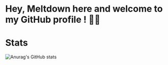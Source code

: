 # Hey, Meltdown here and welcome to my GitHub profile ! 👋🏻

# Stats

![Anurag's GitHub stats](https://github-readme-stats.vercel.app/api?username=meltdown1337&show_icons=true&theme=synthwave)
